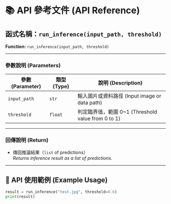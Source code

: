 # 📚 API 參考文件 (API Reference)

## 函式名稱：`run_inference(input_path, threshold)`  
**Function:** `run_inference(input_path, threshold)`

---

### 參數說明 (Parameters)

| 參數 (Parameter) | 類型 (Type) | 說明 (Description)          |
|------------------|-------------|------------------------------|
| `input_path`     | `str`       | 輸入圖片或資料路徑 (Input image or data path) |
| `threshold`      | `float`     | 判定臨界值，範圍 0~1 (Threshold value from 0 to 1) |

---

### 回傳說明 (Return)

- 傳回推論結果（`list` of predictions）  
  _Returns inference result as a list of predictions._

---

## 🧪 API 使用範例 (Example Usage)

```python
result = run_inference("test.jpg", threshold=0.6)
print(result)
